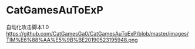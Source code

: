 # CatGamesAuToExP
自动化攻击脚本1.0
https://github.com/CatGamesGa0/CatGamesAuToExP/blob/master/images/TIM%E6%88%AA%E5%9B%BE20190523195948.png
